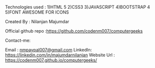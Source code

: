Technologies used :
1)HTML 5
2)CSS3
3)JAVASCRIPT 
4)BOOTSTRAP 4
5)FONT AWESOME FOR ICONS

Created By : Nilanjan Majumdar

Official github repo :https://github.com/codenm007/computergeeks

Contact-me:

Email : nmpaypal007@gmail.com
LinkedIn: https://linkedin.com/in/majumdarnilanjan
Website Url : https://codenm007.github.io/computergeeks/
